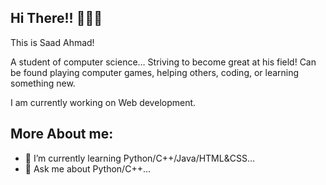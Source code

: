 ## Hi There!! 🙋🏻‍♂️
This is Saad Ahmad! 

A student of computer science… Striving to become great at his field! Can be found playing computer games, helping others, coding, or learning something new.

I am currently working on Web development.

## More About me:
- 🌱 I’m currently learning Python/C++/Java/HTML&CSS...
- 💬 Ask me about Python/C++...
